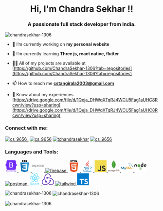 <h1 align="center">Hi, I'm Chandra Sekhar !!</h1>
<h3 align="center">A passionate full stack developer from India.</h3>

<p align="left"> <img src="https://komarev.com/ghpvc/?username=chandrasekhar-1306&label=Profile%20views&color=0e75b6&style=flat" alt="chandrasekhar-1306" /> </p>

- 🔭 I’m currently working on **my personal website**

- 🌱 I’m currently learning **Three js, react native, flutter**

- 👨‍💻 All of my projects are available at [https://github.com/ChandraSekhar-1306?tab=repositories](https://github.com/ChandraSekhar-1306?tab=repositories)

- 📫 How to reach me **cstangirala2003@gmail.com**

- 📄 Know about my experiences [https://drive.google.com/file/d/1Qeja_DHWqXTqRJ4WCU5Fag1aUHC8Rcwn/view?usp=sharing](https://drive.google.com/file/d/1Qeja_DHWqXTqRJ4WCU5Fag1aUHC8Rcwn/view?usp=sharing)

<h3 align="left">Connect with me:</h3>
<p align="left">
<a href="https://instagram.com/cs_9656_" target="blank"><img align="center" src="https://raw.githubusercontent.com/rahuldkjain/github-profile-readme-generator/master/src/images/icons/Social/instagram.svg" alt="cs_9656_" height="30" width="40" /></a>
<a href="https://www.codechef.com/users/cs_9656" target="blank"><img align="center" src="https://cdn.jsdelivr.net/npm/simple-icons@3.1.0/icons/codechef.svg" alt="cs_9656" height="30" width="40" /></a>
<a href="https://codeforces.com/profile/tchandrasekhar" target="blank"><img align="center" src="https://raw.githubusercontent.com/rahuldkjain/github-profile-readme-generator/master/src/images/icons/Social/codeforces.svg" alt="tchandrasekhar" height="30" width="40" /></a>
<a href="https://www.leetcode.com/cs_9656" target="blank"><img align="center" src="https://raw.githubusercontent.com/rahuldkjain/github-profile-readme-generator/master/src/images/icons/Social/leet-code.svg" alt="cs_9656" height="30" width="40" /></a>
</p>

<h3 align="left">Languages and Tools:</h3>
<p align="left"> <a href="https://getbootstrap.com" target="_blank" rel="noreferrer"> <img src="https://raw.githubusercontent.com/devicons/devicon/master/icons/bootstrap/bootstrap-plain-wordmark.svg" alt="bootstrap" width="40" height="40"/> </a> <a href="https://www.w3schools.com/css/" target="_blank" rel="noreferrer"> <img src="https://raw.githubusercontent.com/devicons/devicon/master/icons/css3/css3-original-wordmark.svg" alt="css3" width="40" height="40"/> </a> <a href="https://expressjs.com" target="_blank" rel="noreferrer"> <img src="https://raw.githubusercontent.com/devicons/devicon/master/icons/express/express-original-wordmark.svg" alt="express" width="40" height="40"/> </a> <a href="https://firebase.google.com/" target="_blank" rel="noreferrer"> <img src="https://www.vectorlogo.zone/logos/firebase/firebase-icon.svg" alt="firebase" width="40" height="40"/> </a> <a href="https://www.w3.org/html/" target="_blank" rel="noreferrer"> <img src="https://raw.githubusercontent.com/devicons/devicon/master/icons/html5/html5-original-wordmark.svg" alt="html5" width="40" height="40"/> </a> <a href="https://www.java.com" target="_blank" rel="noreferrer"> <img src="https://raw.githubusercontent.com/devicons/devicon/master/icons/java/java-original.svg" alt="java" width="40" height="40"/> </a> <a href="https://developer.mozilla.org/en-US/docs/Web/JavaScript" target="_blank" rel="noreferrer"> <img src="https://raw.githubusercontent.com/devicons/devicon/master/icons/javascript/javascript-original.svg" alt="javascript" width="40" height="40"/> </a> <a href="https://www.mongodb.com/" target="_blank" rel="noreferrer"> <img src="https://raw.githubusercontent.com/devicons/devicon/master/icons/mongodb/mongodb-original-wordmark.svg" alt="mongodb" width="40" height="40"/> </a> <a href="https://www.mysql.com/" target="_blank" rel="noreferrer"> <img src="https://raw.githubusercontent.com/devicons/devicon/master/icons/mysql/mysql-original-wordmark.svg" alt="mysql" width="40" height="40"/> </a> <a href="https://nodejs.org" target="_blank" rel="noreferrer"> <img src="https://raw.githubusercontent.com/devicons/devicon/master/icons/nodejs/nodejs-original-wordmark.svg" alt="nodejs" width="40" height="40"/> </a> <a href="https://postman.com" target="_blank" rel="noreferrer"> <img src="https://www.vectorlogo.zone/logos/getpostman/getpostman-icon.svg" alt="postman" width="40" height="40"/> </a> <a href="https://reactjs.org/" target="_blank" rel="noreferrer"> <img src="https://raw.githubusercontent.com/devicons/devicon/master/icons/react/react-original-wordmark.svg" alt="react" width="40" height="40"/> </a> <a href="https://redux.js.org" target="_blank" rel="noreferrer"> <img src="https://raw.githubusercontent.com/devicons/devicon/master/icons/redux/redux-original.svg" alt="redux" width="40" height="40"/> </a> <a href="https://tailwindcss.com/" target="_blank" rel="noreferrer"> <img src="https://www.vectorlogo.zone/logos/tailwindcss/tailwindcss-icon.svg" alt="tailwind" width="40" height="40"/> </a> <a href="https://www.typescriptlang.org/" target="_blank" rel="noreferrer"> <img src="https://raw.githubusercontent.com/devicons/devicon/master/icons/typescript/typescript-original.svg" alt="typescript" width="40" height="40"/> </a> </p>

<p><img align="left" src="https://github-readme-stats.vercel.app/api/top-langs?username=chandrasekhar-1306&show_icons=true&locale=en&layout=compact" alt="chandrasekhar-1306" /></p>

<p>&nbsp;<img align="center" src="https://github-readme-stats.vercel.app/api?username=chandrasekhar-1306&show_icons=true&locale=en" alt="chandrasekhar-1306" /></p>

<p><img align="center" src="https://github-readme-streak-stats.herokuapp.com/?user=chandrasekhar-1306&" alt="chandrasekhar-1306" /></p>

